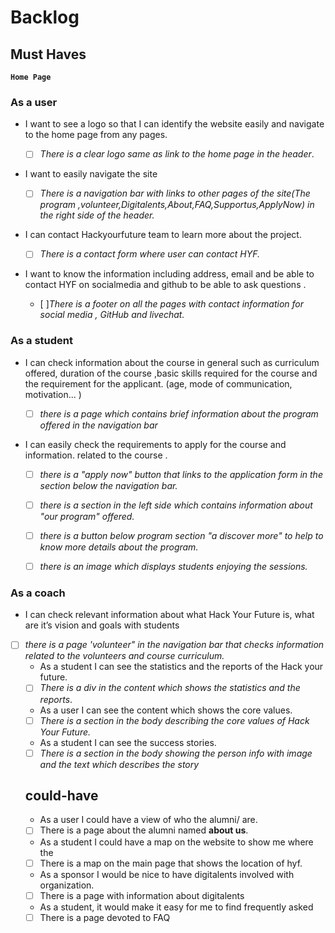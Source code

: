 # Backlog

## Must Haves

<!----Introduction to the course and what HYF offers--->

**`Home Page`**

### As a user

- I want to see a logo so that I can identify the website easily and navigate to
  the home page from any pages.

  - [ ] _There is a clear logo same as link to the home page in the header_.

- I want to easily navigate the site

  - [ ] _There is a navigation bar with links to other pages of the site(The
        program ,volunteer,Digitalents,About,FAQ,Supportus,ApplyNow) in the
        right side of the header._

- I can contact Hackyourfuture team to learn more about the project.

  - [ ] _There is a contact form where user can contact HYF._

- I want to know the information including address, email and be able to contact
  HYF on socialmedia and github to be able to ask questions .

  - [ ]_There is a footer on all the pages with contact information for social
    media , GitHub and livechat._

<!---- Nav bar in the home page of HYF
- There is a nav bar that lets me check other information related to the
course-->
<!--a list of requirements displayed, and apply now submit box-->

### As a student

- I can check information about the course in general such as curriculum
  offered, duration of the course ,basic skills required for the course and the
  requirement for the applicant. (age, mode of communication, motivation... )

  - [ ] _there is a page which contains brief information about the program
        offered in the navigation bar_

- I can easily check the requirements to apply for the course and information.
  related to the course .

  - [ ] _there is a "apply now" button that links to the application form in the
      section below the navigation bar._
  <!--information related to the course displayed in the program section--->
  - [ ] _there is a section in the left side which contains information about
        "our program" offered._

  - [ ] _there is a button below program section "a discover more" to help to
        know more details about the program._

  - [ ] _there is an image which displays students enjoying the sessions._

<!--information related to the Program page I can look over the study plans that Hack Your Future offers by navigating in the home page and checking information related to sessions or other activities
  such as a "final project"--->

### As a coach

<!---introduction in the home page--->

- I can check relevant information about what Hack Your Future is, what are it’s
vision and goals with students
<!---Nav bar in the home page of HYF-->
- [ ] _there is a page 'volunteer" in the navigation bar that checks information
      related to the volunteers and course curriculum._
    <!--information displayed  in the program section
    -I would like to look over the languages supported and what are the platforms
    used as an image
    <!---information displayed  in the volunteer page section-->
  <!--I can easily check the requirements to be a coach in Hack Your Future,
- [ ] _there displayed as a list in the program section of hack your future web
      page and also there's a submit box called "Become a coach"_
- Examine study plans in order to know the methodology of Hack Your Future
  - [ ] \_there is a submit box "discover the full curriculum" to know
        curriculam details.-->

### As a sponsor

As a sponsor I want to know where and how I contribute to the organization.

- [ ] _there is a "Donor" button that explains who and how you can contribute to
      HYF. in the section below the navigation bar_

### As a partner

- I would like to know the HYF partners.

  - [ ] _there is a section that contains a logo from HYF partners._

## Should Haves

> will complete the user experience, but are not necessary

**`Home Page`**

<!-- The Content that shows the Reports and statistics -->

- As a student I can see the statistics and the reports of the Hack your future.
- [ ] _There is a div in the content which shows the statistics and the
      reports_.

<!-- The Content that shows the Core values -->

- As a user I can see the content which shows the core values.
- [ ] _There is a section in the body describing the core values of Hack Your
      Future._

<!-- The Section that shows the Success Stories-->

- As a student I can see the success stories.
- [ ] _There is a section in the body showing the person info with image and the
      text which describes the story_

## could-have

<!-- Getting to know the Team -->

- As a user I could have a view of who the alumni/ are.
- [ ] There is a page about the alumni named **about us**.

<!-- Map that shows the location of the headquarter-->

- As a student I could have a map on the website to show me where the
- [ ] There is a map on the main page that shows the location of hyf.

<!-- Digitalents -->

- As a sponsor I would be nice to have digitalents involved with organization.
- [ ] There is a page with information about digitalents

<!-- FAQ -->

- As a student, it would make it easy for me to find frequently asked
- [ ] There is a page devoted to FAQ

